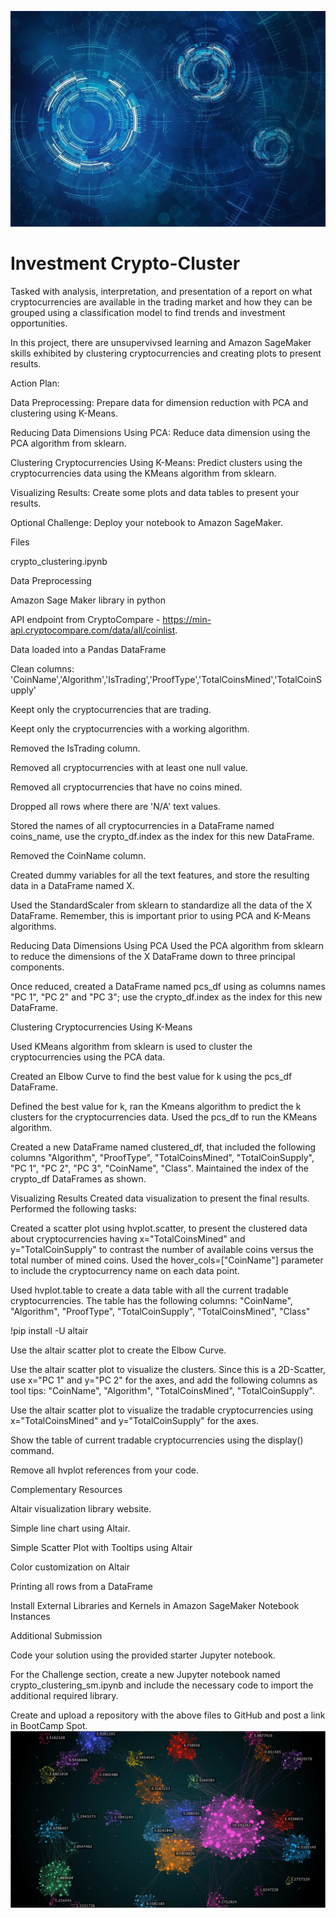 ![](coolclusters.jpg)

# Investment Crypto-Cluster

Tasked with analysis, interpretation, and presentation of a report on what cryptocurrencies are available in the trading market and how they can be grouped using a classification model to find trends and investment opportunities.

In this project, there are unsupervivsed learning and Amazon SageMaker skills exhibited by clustering cryptocurrencies and creating plots to present results.

Action Plan:

Data Preprocessing: Prepare data for dimension reduction with PCA and clustering using K-Means.


Reducing Data Dimensions Using PCA: Reduce data dimension using the PCA algorithm from sklearn.


Clustering Cryptocurrencies Using K-Means: Predict clusters using the cryptocurrencies data using the KMeans algorithm from sklearn.


Visualizing Results: Create some plots and data tables to present your results.


Optional Challenge: Deploy your notebook to Amazon SageMaker.




Files

crypto_clustering.ipynb

Data Preprocessing

Amazon Sage Maker library in python

API endpoint from CryptoCompare - https://min-api.cryptocompare.com/data/all/coinlist.

Data loaded into a Pandas DataFrame


Clean columns: 'CoinName','Algorithm','IsTrading','ProofType','TotalCoinsMined','TotalCoinSupply'


Keept only the cryptocurrencies that are trading.


Keept only the cryptocurrencies with a working algorithm.


Removed the IsTrading column.


Removed all cryptocurrencies with at least one null value.


Removed all cryptocurrencies that have no coins mined.


Dropped all rows where there are 'N/A' text values.


Stored the names of all cryptocurrencies in a DataFrame named coins_name, use the crypto_df.index as the index for this new DataFrame.


Removed the CoinName column.


Created dummy variables for all the text features, and store the resulting data in a DataFrame named X.


Used the StandardScaler from sklearn to standardize all the data of the X DataFrame. Remember, this is important prior to using PCA and K-Means algorithms.



Reducing Data Dimensions Using PCA
Used the PCA algorithm from sklearn to reduce the dimensions of the X DataFrame down to three principal components.

Once reduced, created a DataFrame named pcs_df using as columns names "PC 1", "PC 2" and "PC 3"; use the crypto_df.index as the index for this new DataFrame.

Clustering Cryptocurrencies Using K-Means

Used KMeans algorithm from sklearn is used to cluster the cryptocurrencies using the PCA data.

Created an Elbow Curve to find the best value for k using the pcs_df DataFrame.

Defined the best value for k, ran the Kmeans algorithm to predict the k clusters for the cryptocurrencies data. Used the pcs_df to run the KMeans algorithm.


Created a new DataFrame named clustered_df, that included the following columns "Algorithm", "ProofType", "TotalCoinsMined", "TotalCoinSupply", "PC 1", "PC 2", "PC 3", "CoinName", "Class". Maintained the index of the crypto_df DataFrames as shown.




Visualizing Results
Created data visualization to present the final results. Performed the following tasks:


Created a scatter plot using hvplot.scatter, to present the clustered data about cryptocurrencies having x="TotalCoinsMined" and y="TotalCoinSupply" to contrast the number of available coins versus the total number of mined coins. Used the hover_cols=["CoinName"] parameter to include the cryptocurrency name on each data point.


Used hvplot.table to create a data table with all the current tradable cryptocurrencies. The table has the following columns: "CoinName", "Algorithm", "ProofType", "TotalCoinSupply", "TotalCoinsMined", "Class"




!pip install -U altair




Use the altair scatter plot to create the Elbow Curve.


Use the altair scatter plot to visualize the clusters. Since this is a 2D-Scatter, use x="PC 1" and y="PC 2" for the axes, and add the following columns as tool tips: "CoinName", "Algorithm", "TotalCoinsMined", "TotalCoinSupply".


Use the altair scatter plot to visualize the tradable cryptocurrencies using x="TotalCoinsMined" and y="TotalCoinSupply" for the axes.


Show the table of current tradable cryptocurrencies using the display() command.


Remove all hvplot references from your code.



Complementary Resources


Altair visualization library website.


Simple line chart using Altair.


Simple Scatter Plot with Tooltips using Altair


Color customization on Altair


Printing all rows from a DataFrame


Install External Libraries and Kernels in Amazon SageMaker Notebook Instances



Additional Submission


Code your solution using the provided starter Jupyter notebook.


For the Challenge section, create a new Jupyter notebook named crypto_clustering_sm.ipynb and include the necessary code to import the additional required library.


Create and upload a repository with the above files to GitHub and post a link in BootCamp Spot.
![](Kmeancolorclusters.jpg)
